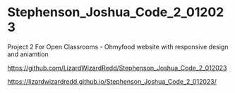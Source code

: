 # Stephenson_Joshua_Code_2_012023

Project 2 For Open Classrooms - Ohmyfood website with responsive design and aniamtion


https://github.com/LizardWizardRedd/Stephenson_Joshua_Code_2_012023


https://lizardwizardredd.github.io/Stephenson_Joshua_Code_2_012023/
